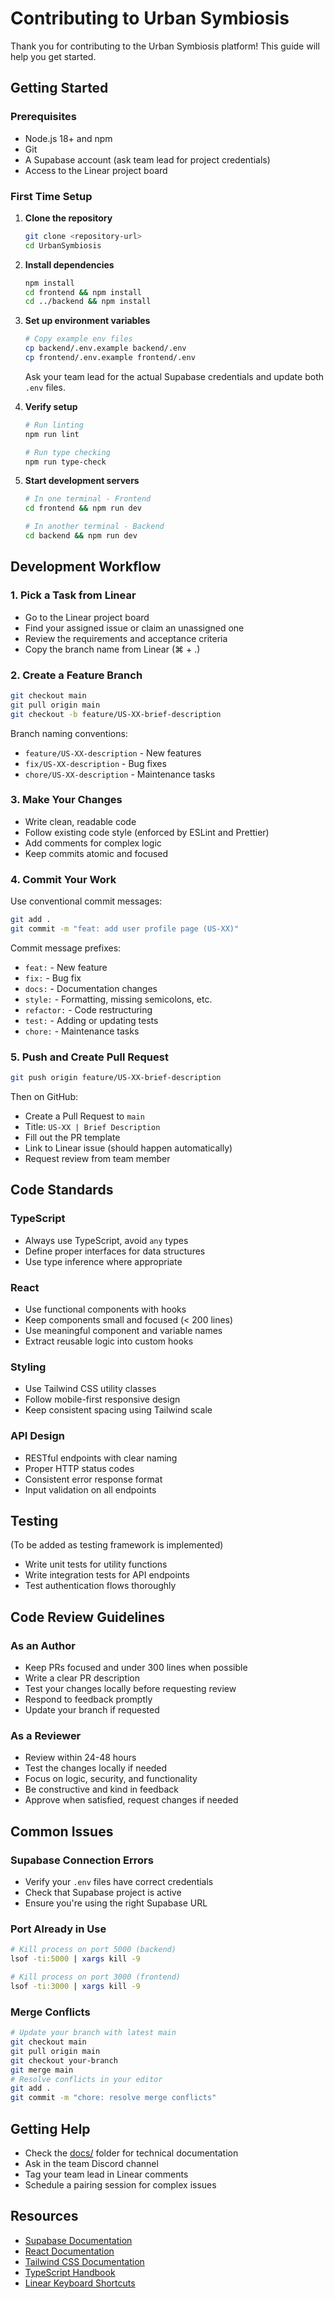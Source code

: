 # Contributing to Urban Symbiosis

Thank you for contributing to the Urban Symbiosis platform! This guide will help you get started.

## Getting Started

### Prerequisites
- Node.js 18+ and npm
- Git
- A Supabase account (ask team lead for project credentials)
- Access to the Linear project board

### First Time Setup

1. **Clone the repository**
   ```bash
   git clone <repository-url>
   cd UrbanSymbiosis
   ```

2. **Install dependencies**
   ```bash
   npm install
   cd frontend && npm install
   cd ../backend && npm install
   ```

3. **Set up environment variables**
   ```bash
   # Copy example env files
   cp backend/.env.example backend/.env
   cp frontend/.env.example frontend/.env
   ```

   Ask your team lead for the actual Supabase credentials and update both `.env` files.

4. **Verify setup**
   ```bash
   # Run linting
   npm run lint

   # Run type checking
   npm run type-check
   ```

5. **Start development servers**
   ```bash
   # In one terminal - Frontend
   cd frontend && npm run dev

   # In another terminal - Backend
   cd backend && npm run dev
   ```

## Development Workflow

### 1. Pick a Task from Linear
- Go to the Linear project board
- Find your assigned issue or claim an unassigned one
- Review the requirements and acceptance criteria
- Copy the branch name from Linear (⌘ + .)

### 2. Create a Feature Branch
```bash
git checkout main
git pull origin main
git checkout -b feature/US-XX-brief-description
```

Branch naming conventions:
- `feature/US-XX-description` - New features
- `fix/US-XX-description` - Bug fixes
- `chore/US-XX-description` - Maintenance tasks

### 3. Make Your Changes
- Write clean, readable code
- Follow existing code style (enforced by ESLint and Prettier)
- Add comments for complex logic
- Keep commits atomic and focused

### 4. Commit Your Work
Use conventional commit messages:
```bash
git add .
git commit -m "feat: add user profile page (US-XX)"
```

Commit message prefixes:
- `feat:` - New feature
- `fix:` - Bug fix
- `docs:` - Documentation changes
- `style:` - Formatting, missing semicolons, etc.
- `refactor:` - Code restructuring
- `test:` - Adding or updating tests
- `chore:` - Maintenance tasks

### 5. Push and Create Pull Request
```bash
git push origin feature/US-XX-brief-description
```

Then on GitHub:
- Create a Pull Request to `main`
- Title: `US-XX | Brief Description`
- Fill out the PR template
- Link to Linear issue (should happen automatically)
- Request review from team member

## Code Standards

### TypeScript
- Always use TypeScript, avoid `any` types
- Define proper interfaces for data structures
- Use type inference where appropriate

### React
- Use functional components with hooks
- Keep components small and focused (< 200 lines)
- Use meaningful component and variable names
- Extract reusable logic into custom hooks

### Styling
- Use Tailwind CSS utility classes
- Follow mobile-first responsive design
- Keep consistent spacing using Tailwind scale

### API Design
- RESTful endpoints with clear naming
- Proper HTTP status codes
- Consistent error response format
- Input validation on all endpoints

## Testing
(To be added as testing framework is implemented)
- Write unit tests for utility functions
- Write integration tests for API endpoints
- Test authentication flows thoroughly

## Code Review Guidelines

### As an Author
- Keep PRs focused and under 300 lines when possible
- Write a clear PR description
- Test your changes locally before requesting review
- Respond to feedback promptly
- Update your branch if requested

### As a Reviewer
- Review within 24-48 hours
- Test the changes locally if needed
- Focus on logic, security, and functionality
- Be constructive and kind in feedback
- Approve when satisfied, request changes if needed

## Common Issues

### Supabase Connection Errors
- Verify your `.env` files have correct credentials
- Check that Supabase project is active
- Ensure you're using the right Supabase URL

### Port Already in Use
```bash
# Kill process on port 5000 (backend)
lsof -ti:5000 | xargs kill -9

# Kill process on port 3000 (frontend)
lsof -ti:3000 | xargs kill -9
```

### Merge Conflicts
```bash
# Update your branch with latest main
git checkout main
git pull origin main
git checkout your-branch
git merge main
# Resolve conflicts in your editor
git add .
git commit -m "chore: resolve merge conflicts"
```

## Getting Help

- Check the [docs/](docs/) folder for technical documentation
- Ask in the team Discord channel
- Tag your team lead in Linear comments
- Schedule a pairing session for complex issues

## Resources

- [Supabase Documentation](https://supabase.io/docs)
- [React Documentation](https://react.dev)
- [Tailwind CSS Documentation](https://tailwindcss.com/docs)
- [TypeScript Handbook](https://www.typescriptlang.org/docs/)
- [Linear Keyboard Shortcuts](https://linear.app/docs/keyboard-shortcuts)
